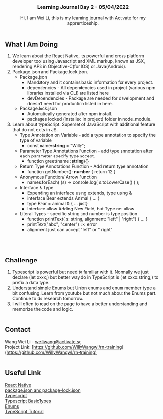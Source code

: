 
<br />
<div align="center">

  <h3 align="center">Learning Journal Day 2 - 05/04/2022</h3>

  <p align="center">
    Hi, I am Wei Li, this is my learning journal with Activate for my apprenticeship. 
    <br /><br />
  </p>
</div>


<!-- What I Am Doing -->
## What I Am Doing
<oL>
  <li>
    We learn about the React Native, its powerful and cross platform developer tool using Javascript and XML markup, known as JSX, rendering APS in Objective-C(for IOS) or Java(Android).
  </li>
  <li>
    Package.json and Package.lock.json.
    <ul>
      <li>
        Package.json
        <ul>
          <li>Mandatory and it contains basic information for every project.</li>
          <li>dependencies - All dependencies used in project (various npm libraries installed via CLI) are listed here</li>
          <li>devDependencies - Package are needed for development and doesn't need for production listed in here.</li>
        </ul>
      </li>
      <li>  
        Package.lock.json
        <ul>
          <li>Automatically generated after npm install.</li>
          <li>packages locked (installed in project) folder in node_module.</li>
        </ul>
      </li>
    </ul>
  </li>
  <li>    
    Learn about typeScript. Superset of JavaScript with additional feature that do not exits in JS.
    <ul>
      <li>
        Type Annotation on Variable - add a type annotation to specify the type of variable 
        <ul>
          <li>const name<b>:string</b> = "Willy";</li>
        </ul>
      </li>
      <li>
        Parameter Type Annotations Function - add type annotation after each parameter specify type accept.
        <ul>
          <li>function greet(name <b>:string</b>){} </li>
        </ul>
      </li>
      <li>
        Return Type Annotations Function - Add return type annotation 
        <ul>
          <li>function getNumber(): <b>number</b> { return 12 } </li>
        </ul>
      </li>
      <li>
        Anonymous Function/ Arrow Function
        <ul>
          <li>names.forEach( (s) => console.log( s.toLowerCase() ) ); </li>
        </ul>
      </li>
      <li>
        Interface & Type
        <ul>
          <li>Expending an interface using extends, type using &</li>
          <li>interface Bear extends Animal { ... }</li>
          <li>type Bear = animal & { ... just}
          <li>Interface allow Adding New Field, but Type not allow</li>
        </ul>
      </li>
      <li>
        Literal Types - specific string and number is type position
        <ul>
          <li>function printText( s: string, alignment: "left" | "right") { ... }</li>
          <li>printText("abc", "center") << error </li>
          <li>alignment just can accept "left" or " right"</li>
        </ul>
      </li>
    </ul>
  </li>
</ol>
<br /><br />


<!-- Challenge -->
## Challenge
1. Typescript is powerful but need to familiar with it. Normally we just declare (let xxxx;) but better way do in TypeScript is (let xxxx:string;) to prefix a data type.
2. Understand simple Enums but Union enums and enum member type a bit confusing. Learn from youtube but not much about the Enums part. Continue to do research tomorrow.
3. I will often to read on the page to have a better understanding and memorize the code and logic.
<br /><br />



<!-- CONTACT -->
## Contact

Wang Wei Li - weiliwang@activate.sg<br />
Project Link: [https://github.com/WillyWangwl/rn-training](https://github.com/WillyWangwl/rn-training)
<br /><br />

<!-- Useful Link -->
## Useful Link
[React Native](https://www.oreilly.com/library/view/learning-react-native/9781491929049/ch01.html)<br />
[package.json and package-lock.json](https://dev.to/naveenchandar/package-json-file-explained-b94)<br />
[Typescript](https://www.freecodecamp.org/news/learn-typescript-basics/)<br />
[Typescript BasicTypes](https://www.typescriptlang.org/docs/handbook/2/everyday-types.html)<br />
[Enums](https://www.typescriptlang.org/docs/handbook/enums.html)<br />
[TypeScript Tutorial](https://www.youtube.com/watch?v=NjN00cM18Z4&t=1125s)<br />

